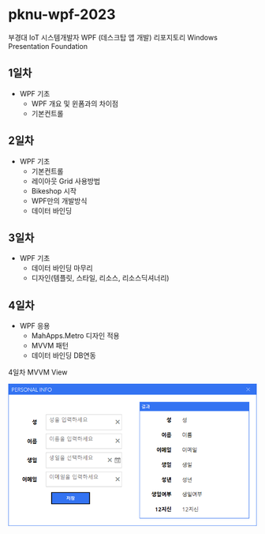 # pknu-wpf-2023
부경대 IoT 시스템개발자 WPF (데스크탑 앱 개발) 리포지토리
Windows Presentation Foundation

## 1일차
- WPF 기초
	- WPF 개요 및 윈폼과의 차이점
	- 기본컨트롤
	
## 2일차
- WPF 기초
	- 기본컨트롤
	- 레이아웃 Grid 사용방법
	- Bikeshop 시작
	- WPF만의 개발방식
	- 데이터 바인딩
	
## 3일차
- WPF 기초 
	- 데이터 바인딩 마무리
	- 디자인(템플릿, 스타일, 리소스, 리소스딕셔너리)

## 4일차
- WPF 응용
	- MahApps.Metro 디자인 적용
	- MVVM 패턴
	- 데이터 바인딩 DB연동

4일차 MVVM View

<img src = "https://github.com/K-ji-eun/pknu-wpf-2023/blob/main/1.png" width = "700">
	
	
	